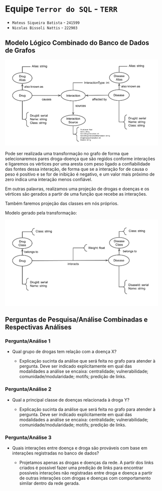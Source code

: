 # Equipe `Terror do SQL` - `TERR`

* `Mateus Siqueira Batista` - `241599`
* `Nicolas Bissoli Nattis` - `222903`

## Modelo Lógico Combinado do Banco de Dados de Grafos

![Modelo Lógico de Grafos](images/model.png)

Pode ser realizada uma transformação no grafo de forma que selecionaremos pares droga-doença que são regidos conforme interações e ligaremos os vértices por uma aresta com peso ligado a confiabilidade das fontes dessa interação, de forma que se a interação for de causa o peso é positivo e se for de inibição é negativo, e um valor mais próximo de zero indica uma interação menos confiável.

Em outras palavras, realizamos uma projeção de drogas e doenças e os vértices são gerados a partir de uma função que recebe as interações.

Também faremos projeção das classes em nós próprios.

Modelo gerado pela transformação:

![Modelo Lógico de Rede](images/web.png)

## Perguntas de Pesquisa/Análise Combinadas e Respectivas Análises

### Pergunta/Análise 1

* Qual grupo de drogas tem relação com a doença X?

  * Explicação sucinta da análise que será feita no grafo para atender à pergunta. Deve ser indicado explicitamente em qual das modalidades a análise se encaixa: centralidade; vulnerabilidade; comunidade/modularidade; motifs; predição de links.

### Pergunta/Análise 2

* Qual a principal classe de doenças relacionada à droga Y?

  * Explicação sucinta da análise que será feita no grafo para atender à pergunta. Deve ser indicado explicitamente em qual das modalidades a análise se encaixa: centralidade; vulnerabilidade; comunidade/modularidade; motifs; predição de links.

### Pergunta/Análise 3

* Quais interações entre doença e droga são prováveis com base em interações registradas no banco de dados?

  * Projetamos apenas as drogas e doenças da rede. A partir dos links criados é possível fazer uma predição de links para encontrar possíveis interações não registradas entre droga e doença a partir de outras interações com drogas e doenças com comportamento similar dentro da rede gerada.
